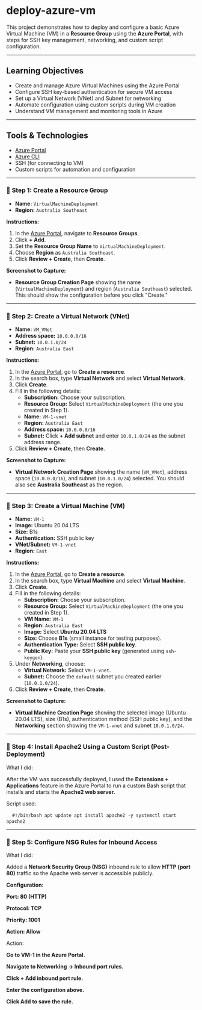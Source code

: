 # deploy-azure-vm

This project demonstrates how to deploy and configure a basic Azure Virtual Machine (VM) in a **Resource Group** using the **Azure Portal**, with steps for SSH key management, networking, and custom script configuration.

---

## Learning Objectives

- Create and manage Azure Virtual Machines using the Azure Portal
- Configure SSH key-based authentication for secure VM access
- Set up a Virtual Network (VNet) and Subnet for networking
- Automate configuration using custom scripts during VM creation
- Understand VM management and monitoring tools in Azure

---

## Tools & Technologies

- [Azure Portal](https://portal.azure.com/)
- [Azure CLI](https://learn.microsoft.com/en-us/cli/azure/)
- SSH (for connecting to VM)
- Custom scripts for automation and configuration

---

### 🔹 **Step 1: Create a Resource Group**

- **Name:** `VirtualMachineDeployment`  
- **Region:** `Australia Southeast`  

**Instructions:**
1. In the [Azure Portal](https://portal.azure.com/), navigate to **Resource Groups**.
2. Click **+ Add**.
3. Set the **Resource Group Name** to `VirtualMachineDeployment`.
4. Choose **Region** as `Australia Southeast`.
5. Click **Review + Create**, then **Create**.

**Screenshot to Capture:**
- **Resource Group Creation Page** showing the name (`VirtualMachineDeployment`) and region (`Australia Southeast`) selected. This should show the configuration before you click "Create."

---

### 🔹 **Step 2: Create a Virtual Network (VNet)**

- **Name:** `VM_VNet`  
- **Address space:** `10.0.0.0/16`  
- **Subnet:** `10.0.1.0/24`  
- **Region:** `Australia East`

**Instructions:**
1. In the [Azure Portal](https://portal.azure.com/), go to **Create a resource**.
2. In the search box, type **Virtual Network** and select **Virtual Network**.
3. Click **Create**.
4. Fill in the following details:
   - **Subscription:** Choose your subscription.
   - **Resource Group:** Select `VirtualMachineDeployment` (the one you created in Step 1).
   - **Name:** `VM-1-vnet`
   - **Region:** `Australia East`
   - **Address space:** `10.0.0.0/16`
   - **Subnet:** Click **+ Add subnet** and enter `10.0.1.0/24` as the subnet address range.
5. Click **Review + Create**, then **Create**.

**Screenshot to Capture:**
- **Virtual Network Creation Page** showing the name (`VM_VNet`), address space (`10.0.0.0/16`), and subnet (`10.0.1.0/24`) selected. You should also see **Australia Southeast** as the region.
---

### 🔹 **Step 3: Create a Virtual Machine (VM)**

- **Name:** `VM-1`  
- **Image:** Ubuntu 20.04 LTS  
- **Size:** B1s  
- **Authentication:** SSH public key  
- **VNet/Subnet:** `VM-1-vnet`  
- **Region:** `East`

**Instructions:**
1. In the [Azure Portal](https://portal.azure.com/), go to **Create a resource**.
2. In the search box, type **Virtual Machine** and select **Virtual Machine**.
3. Click **Create**.
4. Fill in the following details:
   - **Subscription:** Choose your subscription.
   - **Resource Group:** Select `VirtualMachineDeployment` (the one you created in Step 1).
   - **VM Name:** `VM-1`
   - **Region:** `Australia East`
   - **Image:** Select **Ubuntu 20.04 LTS**
   - **Size:** Choose **B1s** (small instance for testing purposes).
   - **Authentication Type:** Select **SSH public key**.
   - **Public Key:** Paste your **SSH public key** (generated using `ssh-keygen`).
5. Under **Networking**, choose:
   - **Virtual Network:** Select `VM-1-vnet`.
   - **Subnet:** Choose the `default` subnet you created earlier (`10.0.1.0/24`).
6. Click **Review + Create**, then **Create**.

**Screenshot to Capture:**
- **Virtual Machine Creation Page** showing the selected image (Ubuntu 20.04 LTS), size (B1s), authentication method (SSH public key), and the **Networking** section showing the `VM-1-vnet` and subnet `10.0.1.0/24`.

---

### 🔹 **Step 4: Install Apache2 Using a Custom Script (Post-Deployment)**
What I did:

After the VM was successfully deployed, I used the **Extensions + Applications** feature in the Azure Portal to run a custom Bash script that installs and starts the **Apache2 web server.**

Script used:

<pre> <code> #!/bin/bash apt update apt install apache2 -y systemctl start apache2 </code> </pre>

---

### 🔹 **Step 5: Configure NSG Rules for Inbound Access**
What I did:

Added a **Network Security Group (NSG)** inbound rule to allow **HTTP (port 80)** traffic so the Apache web server is accessible publicly.

**Configuration:**

**Port: 80 (HTTP)**

**Protocol: TCP**

**Priority: 1001**

**Action: Allow**

Action:

**Go to VM-1 in the Azure Portal.**

**Navigate to Networking → Inbound port rules.**

**Click + Add inbound port rule.**

**Enter the configuration above.**

**Click Add to save the rule.**

